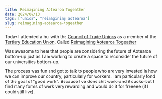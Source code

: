 ```yaml
---
title: Reimagining Aotearoa Togeather
date: 2024/06/13
tags: ["union", "reimagining aotearoa"]
slug: reimagining-aotearoa-togeather
---
```


Today I attended a hui with the [Council of Trade Unions](https://union.org.nz) as a member of the [Tertiary Education Union](https://teu.ac.nz). Called [Reimagining Aotearoa Togeather](https://www.instagram.com/reimagining_aotearoa_together/)

Was awesome to hear that people are considering the future of Aotearoa bottom-up just as I am working to create a space to reconsider the future of our universities bottom-up.

The process was fun and got to talk to people who are very invested in how we can improve our country, particularly for workers. I am particularly fond of the goal of "good work". Because I've done shit work–and it sucks–but I find many forms of work very rewarding and would do it for freeeee (if I could still live).